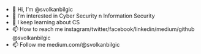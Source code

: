 - 👋 Hi, I’m @svolkanbilgic
- 👀 I’m interested in Cyber Security n Information Security
- 🌱 I keep learning about CS
- 📫 How to reach me instagram/twitter/facebook/linkedin/medium/github @svolkanbilgic 
- 📫 Follow me medium.com/@svolkanbilgic

<!---
svolkanbilgic/svolkanbilgic is a ✨ special ✨ repository because its `README.md` (this file) appears on your GitHub profile.
You can click the Preview link to take a look at your changes.
--->
